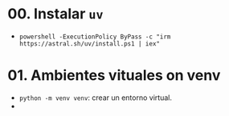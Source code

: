 # 00. Instalar `uv`
- `powershell -ExecutionPolicy ByPass -c "irm https://astral.sh/uv/install.ps1 | iex"`



# 01. Ambientes vituales on venv

- `python -m venv venv`: crear un entorno virtual.
- 
